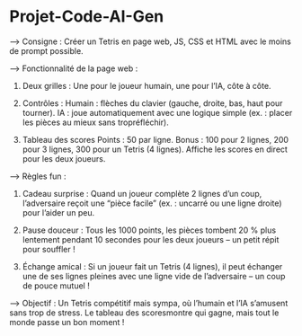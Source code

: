 # Projet-Code-AI-Gen


--> Consigne :
Créer un Tetris en page web, JS, CSS et HTML avec le moins de prompt possible.

--> Fonctionnalité de la page web : 
1. Deux grilles : 
Une pour le joueur humain, une pour l’IA, côte à côte.

2. Contrôles :
Humain : flèches du clavier (gauche, droite, bas, haut pour tourner).
IA : joue automatiquement avec une logique simple (ex. : placer les pièces au mieux sans tropréfléchir).

3. Tableau des scores Points :
50 par ligne.
Bonus : 100 pour 2 lignes, 200 pour 3 lignes, 300 pour un Tetris (4 lignes).
Affiche les scores en direct pour les deux joueurs.

--> Règles fun :
1. Cadeau surprise :
Quand un joueur complète 2 lignes d’un coup, l’adversaire reçoit une “pièce facile” (ex. : uncarré ou une ligne droite) pour l’aider un peu.

2. Pause douceur : 
Tous les 1000 points, les pièces tombent 20 % plus lentement pendant 10 secondes pour les deux joueurs – un petit répit pour souffler !

3. Échange amical :
Si un joueur fait un Tetris (4 lignes), il peut échanger une de ses lignes pleines avec une ligne vide de l’adversaire – un coup de pouce mutuel !

--> Objectif : 
Un Tetris compétitif mais sympa, où l’humain et l’IA s’amusent sans trop de stress. Le tableau des scoresmontre qui gagne, mais tout le monde passe un bon moment !
